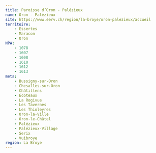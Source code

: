 ```yaml
---
title: Paroisse d’Oron - Palézieux
name: Oron - Palézieux
site: https://www.eerv.ch/region/la-broye/oron-palezieux/accueil
territoire:
    - Essertes
    - Maracon
    - Oron
NPA:
    - 1078
    - 1607
    - 1608
    - 1610
    - 1612
    - 1613
meta:
    - Bussigny-sur-Oron
    - Chesalles-sur-Oron
    - Châtillens
    - Écoteaux
    - La Rogivue
    - Les Tavernes
    - Les Thioleyres
    - Oron-la-Ville
    - Oron-le-Châtel
    - Palézieux
    - Palézieux-Village
    - Serix
    - Vuibroye
region: La Broye
---
```


